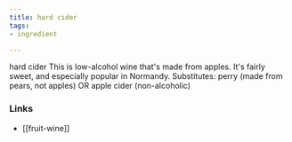 ```yaml
---
title: hard cider
tags:
- ingredient

---
```

hard cider This is low-alcohol wine that's made from apples. It's fairly sweet, and especially popular in Normandy. Substitutes: perry (made from pears, not apples) OR apple cider (non-alcoholic)

### Links

* [[fruit-wine]]
